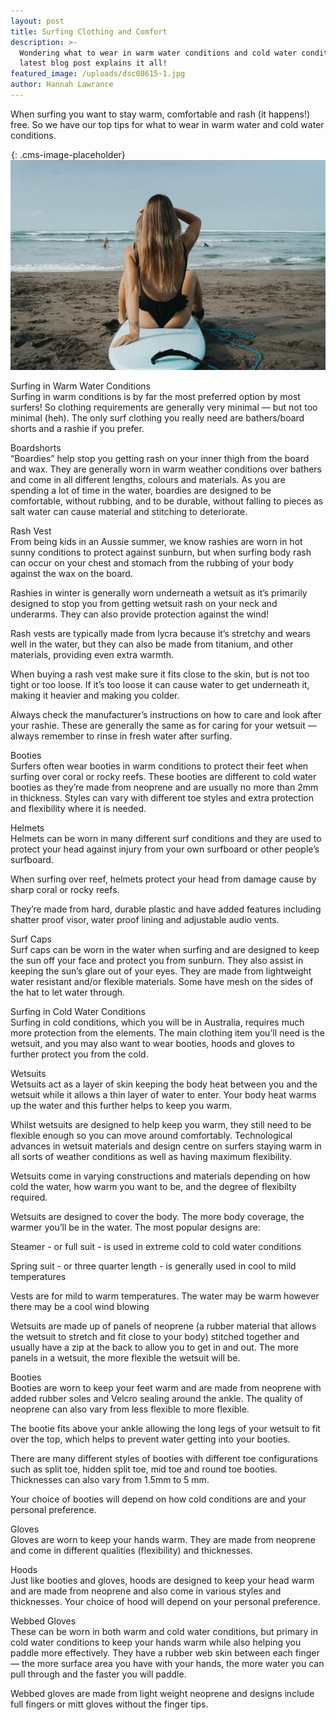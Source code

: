 ```yaml
---
layout: post
title: Surfing Clothing and Comfort
description: >-
  Wondering what to wear in warm water conditions and cold water conditions? Our
  latest blog post explains it all!
featured_image: /uploads/dsc08615-1.jpg
author: Hannah Lawrance
---
```


When surfing you want to stay warm, comfortable and rash (it happens!) free. So we have our top tips for what to wear in warm water and cold water conditions.

![](data:image/png;base64,iVBORw0KGgoAAAANSUhEUgAAAAEAAAABCAYAAAAfFcSJAAAADUlEQVQYV2NYtWrVfwAG/gL+NbCogwAAAABJRU5ErkJggg==){: .cms-image-placeholder}![](/uploads/dsc08615.jpg)

Surfing in Warm Water Conditions<br>Surfing in warm conditions is by far the most preferred option by most surfers! So clothing requirements are generally very minimal — but not too minimal (heh). The only surf clothing you really need are bathers/board shorts and a rashie if you prefer.

Boardshorts<br>“Boardies” help stop you getting rash on your inner thigh from the board and wax. They are generally worn in warm weather conditions over bathers and come in all different lengths, colours and materials. As you are spending a lot of time in the water, boardies are designed to be comfortable, without rubbing, and to be durable, without falling to pieces as salt water can cause material and stitching to deteriorate.

Rash Vest<br>From being kids in an Aussie summer, we know rashies are worn in hot sunny conditions to protect against sunburn, but when surfing body rash can occur on your chest and stomach from the rubbing of your body against the wax on the board.

Rashies in winter is generally worn underneath a wetsuit as it’s primarily designed to stop you from getting wetsuit rash on your neck and underarms. They can also provide protection against the wind!

Rash vests are typically made from lycra because it’s stretchy and wears well in the water, but they can also be made from titanium, and other materials, providing even extra warmth.

When buying a rash vest make sure it fits close to the skin, but is not too tight or too loose. If it’s too loose it can cause water to get underneath it, making it heavier and making you colder.

Always check the manufacturer’s instructions on how to care and look after your rashie. These are generally the same as for caring for your wetsuit — always remember to rinse in fresh water after surfing.

Booties<br>Surfers often wear booties in warm conditions to protect their feet when surfing over coral or rocky reefs. These booties are different to cold water booties as they’re made from neoprene and are usually no more than 2mm in thickness. Styles can vary with different toe styles and extra protection and flexibility where it is needed.

Helmets<br>Helmets can be worn in many different surf conditions and they are used to protect your head against injury from your own surfboard or other people’s surfboard.

When surfing over reef, helmets protect your head from damage cause by sharp coral or rocky reefs.

They’re made from hard, durable plastic and have added features including shatter proof visor, water proof lining and adjustable audio vents.

Surf Caps<br>Surf caps can be worn in the water when surfing and are designed to keep the sun off your face and protect you from sunburn. They also assist in keeping the sun’s glare out of your eyes. They are made from lightweight water resistant and/or flexible materials. Some have mesh on the sides of the hat to let water through.

Surfing in Cold Water Conditions<br>Surfing in cold conditions, which you will be in Australia, requires much more protection from the elements. The main clothing item you’ll need is the wetsuit, and you may also want to wear booties, hoods and gloves to further protect you from the cold.

Wetsuits<br>Wetsuits act as a layer of skin keeping the body heat between you and the wetsuit while it allows a thin layer of water to enter. Your body heat warms up the water and this further helps to keep you warm.

Whilst wetsuits are designed to help keep you warm, they still need to be flexible enough so you can move around comfortably. Technological advances in wetsuit materials and design centre on surfers staying warm in all sorts of weather conditions as well as having maximum flexibility.

Wetsuits come in varying constructions and materials depending on how cold the water, how warm you want to be, and the degree of flexibilty required.

Wetsuits are designed to cover the body. The more body coverage, the warmer you’ll be in the water. The most popular designs are:

Steamer - or full suit - is used in extreme cold to cold water conditions

Spring suit - or three quarter length - is generally used in cool to mild temperatures

Vests are for mild to warm temperatures. The water may be warm however there may be a cool wind blowing

Wetsuits are made up of panels of neoprene (a rubber material that allows the wetsuit to stretch and fit close to your body) stitched together and usually have a zip at the back to allow you to get in and out. The more panels in a wetsuit, the more flexible the wetsuit will be.&nbsp;

Booties<br>Booties are worn to keep your feet warm and are made from neoprene with added rubber soles and Velcro sealing around the ankle. The quality of neoprene can also vary from less flexible to more flexible.

The bootie fits above your ankle allowing the long legs of your wetsuit to fit over the top, which helps to prevent water getting into your booties.

There are many different styles of booties with different toe configurations such as split toe, hidden split toe, mid toe and round toe booties. Thicknesses can also vary from 1.5mm to 5 mm.

Your choice of booties will depend on how cold conditions are and your personal preference.

Gloves<br>Gloves are worn to keep your hands warm. They are made from neoprene and come in different qualities (flexibility) and thicknesses.

Hoods<br>Just like booties and gloves, hoods are designed to keep your head warm and are made from neoprene and also come in various styles and thicknesses. Your choice of hood will depend on your personal preference.

﻿Webbed Gloves<br>These can be worn in both warm and cold water conditions, but primary in cold water conditions to keep your hands warm while also helping you paddle more effectively. They have a rubber web skin between each finger — the more surface area you have with your hands, the more water you can pull through and the faster you will paddle.

Webbed gloves are made from light weight neoprene and designs include full fingers or mitt gloves without the finger tips.